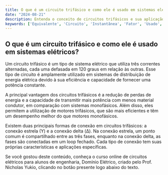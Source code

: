 ```yaml
---
title: O que é um circuito trifásico e como ele é usado em sistemas elétricos?
date: "2024-08-21"
description: Entenda o conceito de circuitos trifásicos e sua aplicação em sistemas elétricos.
keywords: ['Equivalente', 'Circuito', 'Instantânea', 'Fator', 'Usado', 'Trifásico', 'Conexão']
---
```


## O que é um circuito trifásico e como ele é usado em sistemas elétricos?

Um circuito trifásico é um tipo de sistema elétrico que utiliza três correntes alternadas, cada uma defasada em 120 graus em relação às outras. Esse tipo de circuito é amplamente utilizado em sistemas de distribuição de energia elétrica devido à sua eficiência e capacidade de fornecer uma potência constante. 

A principal vantagem dos circuitos trifásicos é a redução de perdas de energia e a capacidade de transmitir mais potência com menos material condutor, em comparação com sistemas monofásicos. Além disso, eles permitem a utilização de motores trifásicos, que são mais eficientes e têm um desempenho melhor do que motores monofásicos.

Existem duas principais formas de conexão em circuitos trifásicos: a conexão estrela (Y) e a conexão delta (Δ). Na conexão estrela, um ponto comum é compartilhado entre as três fases, enquanto na conexão delta, as fases são conectadas em um loop fechado. Cada tipo de conexão tem suas próprias características e aplicações específicas.

Se você gostou deste conteúdo, conheça o curso online de circuitos elétricos para alunos de engenharia, Domínio Elétrico, criado pelo Prof. Nicholas Yukio, clicando no botão presente logo abaixo do texto.